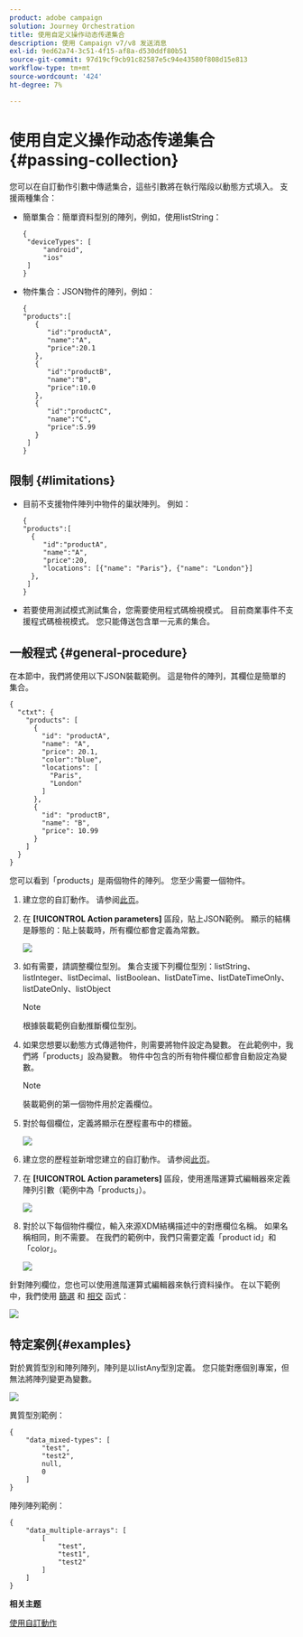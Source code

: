 ```yaml
---
product: adobe campaign
solution: Journey Orchestration
title: 使用自定义操作动态传递集合
description: 使用 Campaign v7/v8 发送消息
exl-id: 9ed62a74-3c51-4f15-af8a-d530ddf80b51
source-git-commit: 97d19cf9cb91c82587e5c94e43580f808d15e813
workflow-type: tm+mt
source-wordcount: '424'
ht-degree: 7%

---
```


# 使用自定义操作动态传递集合{#passing-collection}

您可以在自訂動作引數中傳遞集合，這些引數將在執行階段以動態方式填入。 支援兩種集合：

* 簡單集合：簡單資料型別的陣列，例如，使用listString：

   ```
   {
    "deviceTypes": [
        "android",
        "ios"
    ]
   }
   ```

* 物件集合：JSON物件的陣列，例如：

   ```
   {
   "products":[
      {
         "id":"productA",
         "name":"A",
         "price":20.1
      },
      {
         "id":"productB",
         "name":"B",
         "price":10.0
      },
      {
         "id":"productC",
         "name":"C",
         "price":5.99
      }
    ]
   }
   ```

## 限制 {#limitations}

* 目前不支援物件陣列中物件的巢狀陣列。 例如：

   ```
   {
   "products":[
     {
        "id":"productA",
        "name":"A",
        "price":20,
        "locations": [{"name": "Paris"}, {"name": "London"}]
     },
    ]
   }
   ```

* 若要使用測試模式測試集合，您需要使用程式碼檢視模式。 目前商業事件不支援程式碼檢視模式。 您只能傳送包含單一元素的集合。

## 一般程式 {#general-procedure}

在本節中，我們將使用以下JSON裝載範例。 這是物件的陣列，其欄位是簡單的集合。

```
{
  "ctxt": {
    "products": [
      {
        "id": "productA",
        "name": "A",
        "price": 20.1,
        "color":"blue",
        "locations": [
          "Paris",
          "London"
        ]
      },
      {
        "id": "productB",
        "name": "B",
        "price": 10.99
      }
    ]
  }
}
```

您可以看到「products」是兩個物件的陣列。 您至少需要一個物件。

1. 建立您的自訂動作。 请参阅[此页](../action/about-custom-action-configuration.md)。

1. 在 **[!UICONTROL Action parameters]** 區段，貼上JSON範例。 顯示的結構是靜態的：貼上裝載時，所有欄位都會定義為常數。

   ![](../assets/uc-collection-1.png)

1. 如有需要，請調整欄位型別。 集合支援下列欄位型別：listString、listInteger、listDecimal、listBoolean、listDateTime、listDateTimeOnly、listDateOnly、listObject

   >[!NOTE]
   >
   >根據裝載範例自動推斷欄位型別。

1. 如果您想要以動態方式傳遞物件，則需要將物件設定為變數。 在此範例中，我們將「products」設為變數。 物件中包含的所有物件欄位都會自動設定為變數。

   >[!NOTE]
   >
   >裝載範例的第一個物件用於定義欄位。

1. 對於每個欄位，定義將顯示在歷程畫布中的標籤。

   ![](../assets/uc-collection-2.png)

1. 建立您的歷程並新增您建立的自訂動作。 请参阅[此页](../building-journeys/using-custom-actions.md)。

1. 在 **[!UICONTROL Action parameters]** 區段，使用進階運算式編輯器來定義陣列引數（範例中為「products」）。

   ![](../assets/uc-collection-3.png)

1. 對於以下每個物件欄位，輸入來源XDM結構描述中的對應欄位名稱。 如果名稱相同，則不需要。 在我們的範例中，我們只需要定義「product id」和「color」。

   ![](../assets/uc-collection-4.png)

針對陣列欄位，您也可以使用進階運算式編輯器來執行資料操作。 在以下範例中，我們使用 [篩選](../functions/functionfilter.md) 和 [相交](../functions/functionintersect.md) 函式：

![](../assets/uc-collection-5.png)

## 特定案例{#examples}

對於異質型別和陣列陣列，陣列是以listAny型別定義。 您只能對應個別專案，但無法將陣列變更為變數。

![](../assets/uc-collection-heterogeneous.png)

異質型別範例：

```
{
    "data_mixed-types": [
        "test",
        "test2",
        null,
        0
    ]
}
```

陣列陣列範例：

```
{
    "data_multiple-arrays": [
        [
            "test",
            "test1",
            "test2"
        ]
    ]
}
```

**相关主题**

[使用自訂動作](../building-journeys/using-custom-actions.md)
